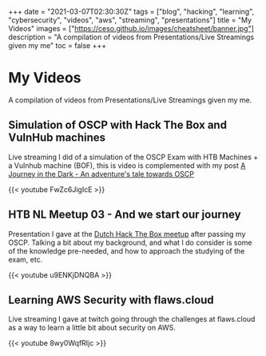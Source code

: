 +++
date = "2021-03-07T02:30:30Z"
tags = ["blog", "hacking", "learning", "cybersecurity", "videos", "aws", "streaming", "presentations"]
title = "My Videos"
images = ["https://ceso.github.io/images/cheatsheet/banner.jpg"]
description = "A compilation of videos from Presentations/Live Streamings given my me"
toc = false
+++

# My Videos

A compilation of videos from Presentations/Live Streamings given my me.

## Simulation of OSCP with Hack The Box and VulnHub machines

Live streaming I did of a simulation of the OSCP Exam with HTB Machines + a Vulnhub machine (BOF), this is video is complemented with my post [A Journey in the Dark - An adventure's tale towards OSCP](https://ceso.github.io/posts/2020/04/a-journey-in-the-dark-an-adventures-tale-towards-oscp/)

{{< youtube FwZc6JigIcE >}}

## HTB NL Meetup 03 - And we start our journey

Presentation I gave at the [Dutch Hack The Box meetup](https://hackdewereld.nl/posts/0x03-we-start-our-journey/) after passing my OSCP. Talking a bit about my background, and what I do consider is some of the knowledge pre-needed, and how to approach the studying of the exam, etc.

{{< youtube u9ENKjDNQBA >}}

## Learning AWS Security with flaws.cloud

Live streaming I gave at twitch going through the challenges at flaws.cloud as a way to learn a little bit about security on AWS.

{{< youtube 8wy0WqfRIjc >}}